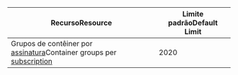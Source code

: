 | <span data-ttu-id="a6fee-101">Recurso</span><span class="sxs-lookup"><span data-stu-id="a6fee-101">Resource</span></span> | <span data-ttu-id="a6fee-102">Limite padrão</span><span class="sxs-lookup"><span data-stu-id="a6fee-102">Default Limit</span></span> |
| --- | --- |
| <span data-ttu-id="a6fee-103">Grupos de contêiner por [assinatura](../articles/billing-buy-sign-up-azure-subscription.md)</span><span class="sxs-lookup"><span data-stu-id="a6fee-103">Container groups per [subscription](../articles/billing-buy-sign-up-azure-subscription.md)</span></span> | <span data-ttu-id="a6fee-104">20</span><span class="sxs-lookup"><span data-stu-id="a6fee-104">20</span></span> |
